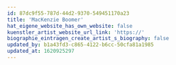 ```yaml
---
id: 87dc9f55-787d-44d2-9370-549451170a23
title: 'MacKenzie Boomer'
hat_eigene_website_has_own_website: false
kuenstler_artist_website_url_link: 'https://'
biographie_eintragen_create_artist_s_biography: false
updated_by: b1a43fd3-c865-4122-b6cc-50cfa81a1985
updated_at: 1620925297
---
```


